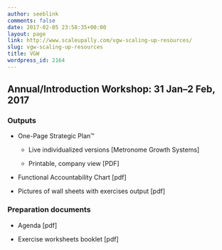 ```yaml
---
author: seeblink
comments: false
date: 2017-02-05 23:58:35+00:00
layout: page
link: http://www.scaleupally.com/vgw-scaling-up-resources/
slug: vgw-scaling-up-resources
title: VGW
wordpress_id: 2164
---
```


## Annual/Introduction Workshop: 31 Jan–2 Feb, 2017




### Outputs





 	
  * One-Page Strategic Plan™

 	
    * Live individualized versions [Metronome Growth Systems]

 	
    * Printable, company view [PDF]




 	
  * Functional Accountability Chart [pdf]

 	
  * Pictures of wall sheets with exercises output [pdf]




### Preparation documents





 	
  * Agenda [pdf]

 	
  * Exercise worksheets booklet [pdf]


